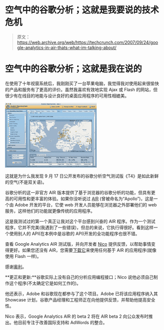 # 空气中的谷歌分析；这就是我要说的技术危机

> 原文：<https://web.archive.org/web/https://techcrunch.com/2007/09/24/google-analytics-in-air-thats-what-im-talking-about/>

# 空气中的谷歌分析；这就是我在说的

在使用了十年视窗系统后，我刚刚买了一台苹果电脑，我觉得我对使用起来很愉快的产品和服务有了更高的评价。虽然我喜欢有效地实现 Ajax 或 Flash 的网站，但很少有在线目的地能与设计良好的桌面应用程序的可用性相媲美。

[![](img/28de5231d075104fb2ccc613138ed3a9.png)](https://web.archive.org/web/20221209135915/http://www.beta.techcrunch.com/wp-content/google_analytics_air.png/)

这就是为什么我发现 9 月 17 日公开发布的谷歌分析空气测试版《T4》是如此新鲜的空气(不是双关语)。

谷歌分析的这一非官方 AIR 版本提供了基于浏览器的谷歌分析的功能，但具有更高的可用性和更丰富的体验。如果你没听说过 [AIR](https://web.archive.org/web/20221209135915/http://www.beta.techcrunch.com/2007/06/10/adobe-apollo-launches-beta-now-called-adobe-air/) (曾被命名为“Apollo”)，这是一个由 Adobe 开发的平台，它使 web 开发人员能够在浏览器之外部署他们的 web 服务，这样他们的功能就更像传统的应用程序。

这是我测试过的第一个真正让我对这个平台感到兴奋的 AIR 程序。作为一个测试程序，它并不完美(我遇到了一些错误)，但总的来说，它执行得很好。看到这样一个使用别人的 API(在本例中是谷歌的 API)开发的全功能程序也很不错。

查看 Google Analytics AIR 测试版，并向开发者 [Nico](https://web.archive.org/web/20221209135915/http://www.aboutnico.be/) 提供反馈，以帮助事情变得更好。如果您还没有 AIR，您需要[下载它](https://web.archive.org/web/20221209135915/http://labs.adobe.com/technologies/air/)来使用任何基于 AIR 的应用程序(就像使用 Flash 一样)。

感谢[奥利](https://web.archive.org/web/20221209135915/http://go2web2.blogspot.com/)。

**更正和更新:**谷歌实际上没有自己的分析应用编程接口；Nico 说他必须自己制作这个程序(不太确定它是如何工作的)。

他还表示，Adobe 和谷歌现在都参与了这个项目。Adobe 已将该应用程序纳入其 Showcase 计划，谷歌产品经理和工程师正在向他提供反馈，并帮助他提高安全性。

Nico 表示，Google Analytics AIR 的 beta 2 将在 AIR beta 2 向公众发布时推出。他目前专注于改善国际支持和 AdWords 的整合。
